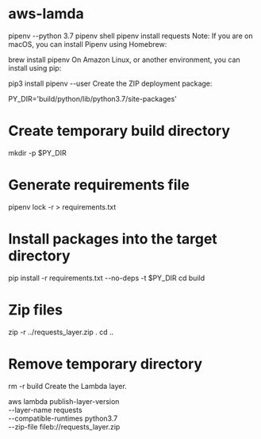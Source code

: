 # aws-lamda
 pipenv --python 3.7
 pipenv shell
 pipenv install requests
Note: If you are on macOS, you can install Pipenv using Homebrew:

 brew install pipenv
On Amazon Linux, or another environment, you can install using pip:

 pip3 install pipenv --user
Create the ZIP deployment package:

 PY_DIR='build/python/lib/python3.7/site-packages'
 # Create temporary build directory
 mkdir -p $PY_DIR
 # Generate requirements file
 pipenv lock -r > requirements.txt
 # Install packages into the target directory
 pip install -r requirements.txt --no-deps -t $PY_DIR
 cd build
 # Zip files
 zip -r ../requests_layer.zip .
 cd ..
 # Remove temporary directory
 rm -r build
Create the Lambda layer.

 aws lambda publish-layer-version \
 --layer-name requests \
 --compatible-runtimes python3.7 \
 --zip-file fileb://requests_layer.zip
